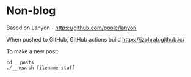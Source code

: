 # Non-blog

Based on Lanyon - https://github.com/poole/lanyon

When pushed to GitHub, GitHub actions build https://jzohrab.github.io/

To make a new post:

```
cd __posts
./__new.sh filename-stuff
```